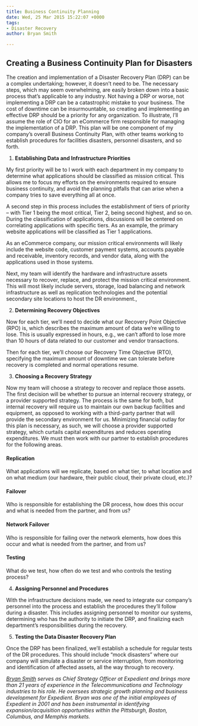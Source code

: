 ```yaml
---
title: Business Continuity Planning
date: Wed, 25 Mar 2015 15:22:07 +0000
tags:
- Disaster Recovery
author: Bryan Smith

---
```

## Creating a Business Continuity Plan for Disasters

The creation and implementation of a Disaster Recovery Plan (DRP) can be a complex undertaking; however, it doesn’t need to be. The necessary steps, which may seem overwhelming, are easily broken down into a basic process that’s applicable to any industry. Not having a DRP or worse, not implementing a DRP can be a catastrophic mistake to your business. The cost of downtime can be insurmountable, so creating and implementing an effective DRP should be a priority for any organization. To illustrate, I’ll assume the role of CIO for an eCommerce firm responsible for managing the implementation of a DRP. This plan will be one component of my company’s overall Business Continuity Plan, with other teams working to establish procedures for facilities disasters, personnel disasters, and so forth.

1. **Establishing Data and Infrastructure Priorities**

My first priority will be to l work with each department in my company to determine what applications should be classified as mission critical. This allows me to focus my efforts on the environments required to ensure business continuity, and avoid the planning pitfalls that can arise when a company tries to save everything all at once. 

A second step in this process includes the establishment of tiers of priority – with Tier 1 being the most critical, Tier 2, being second highest, and so on. During the classification of applications, discussions will be centered on correlating applications with specific tiers. As an example, the primary website applications will be classified as Tier 1 applications. 

As an eCommerce company, our mission critical environments will likely include the website code, customer payment systems, accounts payable and receivable, inventory records, and vendor data, along with the applications used in those systems. 

Next, my team will identify the hardware and infrastructure assets necessary to recover, replace, and protect the mission critical environment. This will most likely include servers, storage, load balancing and network infrastructure as well as replication technologies and the potential secondary site locations to host the DR environment.,

2. **Determining Recovery Objectives**

Now for each tier, we’ll need to decide what our Recovery Point Objective (RPO) is, which describes the maximum amount of data we’re willing to lose. This is usually expressed in hours, e.g., we can’t afford to lose more than 10 hours of data related to our customer and vendor transactions. 

Then for each tier, we’ll choose our Recovery Time Objective (RTO), specifying the maximum amount of downtime we can tolerate before recovery is completed and normal operations resume.

3. **Choosing a Recovery Strategy**

Now my team will choose a strategy to recover and replace those assets. The first decision will be whether to pursue an internal recovery strategy, or a provider supported strategy. The process is the same for both, but internal recovery will require us to maintain our own backup facilities and equipment, as opposed to working with a third-party partner that will provide the secondary environment for us. Minimizing financial outlay for this plan is necessary, as such, we will choose a provider supported strategy, which curtails capital expenditures and reduces operating expenditures. We must then work with our partner to establish procedures for the following areas.

#### Replication

What applications will we replicate, based on what tier, to what location and on what medium (our hardware, their public cloud, their private cloud, etc.)?

#### Failover

Who is responsible for establishing the DR process, how does this occur and what is needed from the partner, and from us?

#### Network Failover

Who is responsible for failing over the network elements, how does this occur and what is needed from the partner, and from us?

#### Testing

What do we test, how often do we test and who controls the testing process?

4. **Assigning Personnel and Procedures**

With the infrastructure decisions made, we need to integrate our company’s personnel into the process and establish the procedures they’ll follow during a disaster. This includes assigning personnel to monitor our systems, determining who has the authority to initiate the DRP, and finalizing each department’s responsibilities during the recovery.

5. **Testing the Data Disaster Recovery Plan**

Once the DRP has been finalized, we’ll establish a schedule for regular tests of the DR procedures. This should include “mock disasters” where our company will simulate a disaster or service interruption, from monitoring and identification of affected assets, all the way through to recovery.

[_Bryan Smith_](https://www.linkedin.com/in/bryankeithsmith/) _serves as Chief Strategy Officer at Expedient and brings more than 21 years of experience in the Telecommunications and Technology industries to his role. He oversees strategic growth planning and business development for Expedient. Bryan was one of the initial employees of Expedient in 2001 and has been instrumental in identifying expansion/acquisition opportunities within the Pittsburgh, Boston, Columbus, and Memphis markets._